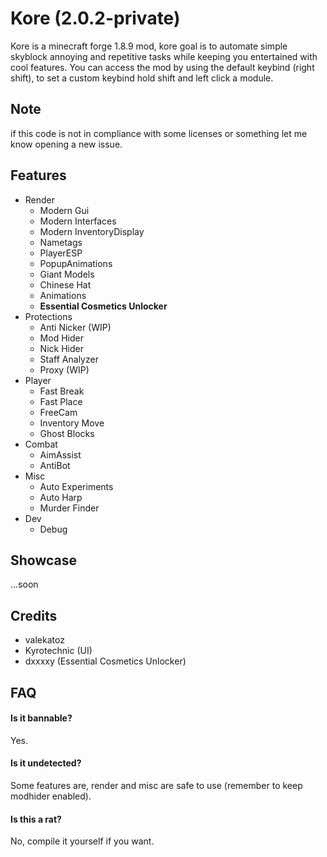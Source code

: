 # Kore (2.0.2-private)

Kore is a minecraft forge 1.8.9 mod, kore goal is to automate simple skyblock annoying and repetitive tasks while keeping you entertained with cool features. 
You can access the mod by using the default keybind (right shift), to set a custom keybind hold shift and left click a module.

## Note

if this code is not in compliance with some licenses or something let me know opening a new issue.

## Features

- Render
  - Modern Gui
  - Modern Interfaces
  - Modern InventoryDisplay
  - Nametags
  - PlayerESP
  - PopupAnimations
  - Giant Models
  - Chinese Hat
  - Animations
  - **Essential Cosmetics Unlocker**
- Protections
  - Anti Nicker (WIP)
  - Mod Hider
  - Nick Hider
  - Staff Analyzer
  - Proxy (WIP)
- Player
  - Fast Break
  - Fast Place
  - FreeCam
  - Inventory Move
  - Ghost Blocks
- Combat
  - AimAssist
  - AntiBot
- Misc
  - Auto Experiments
  - Auto Harp
  - Murder Finder
- Dev
  - Debug


## Showcase

...soon

## Credits

- valekatoz
- Kyrotechnic (UI)
- dxxxxy (Essential Cosmetics Unlocker)

## FAQ

#### Is it bannable?

Yes.

#### Is it undetected?

Some features are, render and misc are safe to use (remember to keep modhider enabled).

#### Is this a rat?

No, compile it yourself if you want.

